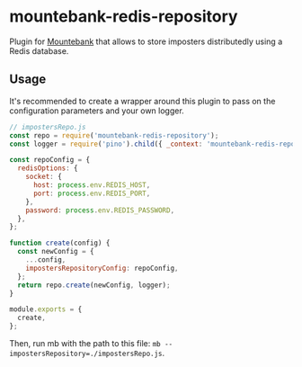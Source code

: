 # mountebank-redis-repository

Plugin for [Mountebank](https://github.com/bbyars/mountebank?ysclid=lb2811rutl60384091) that allows to store imposters distributedly using a Redis database.

## Usage

It's recommended to create a wrapper around this plugin to pass on the configuration parameters and your own logger.

```javascript
// impostersRepo.js
const repo = require('mountebank-redis-repository');
const logger = require('pino').child({ _context: 'mountebank-redis-repo' });

const repoConfig = {
  redisOptions: {
    socket: {
      host: process.env.REDIS_HOST,
      port: process.env.REDIS_PORT,
    },
    password: process.env.REDIS_PASSWORD,
  },
};

function create(config) {
  const newConfig = {
    ...config,
    impostersRepositoryConfig: repoConfig,
  };
  return repo.create(newConfig, logger);
}

module.exports = {
  create,
};
```

Then, run mb with the path to this file: `mb --impostersRepository=./impostersRepo.js`.
